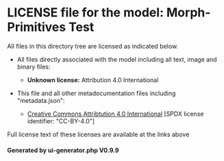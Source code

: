 # LICENSE file for the model: Morph-Primitives Test

All files in this directory tree are licensed as indicated below.

* All files directly associated with the model including all text, image and binary files:

  * **Unknown license:** Attribution 4.0 International

* This file and all other metadocumentation files including "metadata.json":

  * [Creative Commons Attribtution 4.0 International]("https://creativecommons.org/licenses/by-nd/4.0/legalcode") [SPDX license identifier: "CC-BY-4.0"]

Full license text of these licenses are available at the links above

#### Generated by ui-generator.php V0.9.9